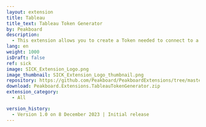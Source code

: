 ```yaml
---
layout: extension
title: Tableau
title_text: Tableau Token Generator
by: Peakboard
description: 
  - This extension allows you to create a Token needed to connect to a Tableau dashboard in Peakboard.
lang: en
weight: 1000
isDraft: false
ref: sick
image: SICK_Extension_Logo.png
image_thumbnail: SICK_Extension_Logo_thumbnail.png
repository: https://github.com/Peakboard/PeakboardExtensions/tree/master/TableauTokenGenerator
download: Peakboard.Extensions.TableauTokenGenerator.zip
extension_category:
  - All

version_history:
  - Version 1.0 on 8 December 2023 | Initial release
---
```

